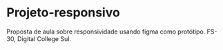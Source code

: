 # Projeto-responsivo

Proposta de aula sobre responsividade usando figma como protótipo. FS-30, Digital College Sul.
